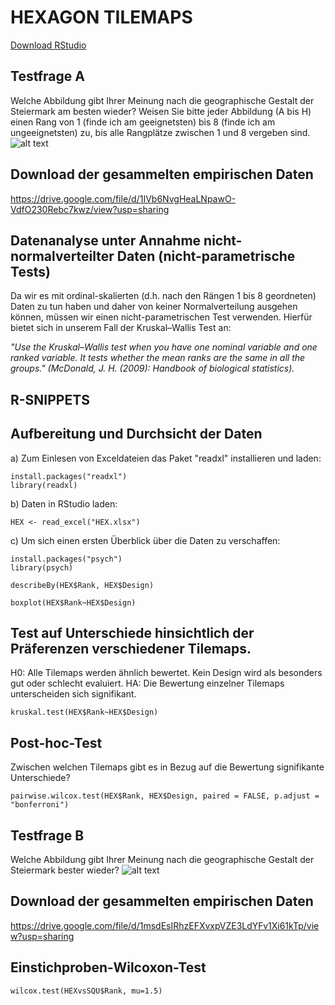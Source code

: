 # HEXAGON TILEMAPS
[Download RStudio](https://rstudio.com/products/rstudio/download/#download)
## Testfrage A
Welche Abbildung gibt Ihrer Meinung nach die geographische Gestalt der Steiermark am besten wieder? Weisen Sie bitte jeder Abbildung (A bis H) einen Rang von 1 (finde ich am geeignetsten) bis 8 (finde ich am ungeeignetsten) zu, bis alle Rangplätze zwischen 1 und 8 vergeben sind.
![alt text](https://lh6.googleusercontent.com/1IFOvqctairloaPbaL1BnakcE6Hl-nSgpWwKunS51KGoPe11AQCBKD8AaLPTiyDbuJS1XE8gTsTI6MRBJYhHSJcFy31BpUhAKvaFEaxOaxpArmAlJC-fCuwyIxUMeg=w1823)

## Download der gesammelten empirischen Daten
https://drive.google.com/file/d/1IVb6NvgHeaLNpawO-VdfO230Rebc7kwz/view?usp=sharing

## Datenanalyse unter Annahme nicht-normalverteilter Daten (nicht-parametrische Tests)
Da wir es mit ordinal-skalierten (d.h. nach den Rängen 1 bis 8 geordneten) Daten zu tun haben und daher von keiner Normalverteilung ausgehen können, müssen wir einen nicht-parametrischen Test verwenden. Hierfür bietet sich in unserem Fall der Kruskal–Wallis Test an:
 
*"Use the Kruskal–Wallis test when you have one nominal variable and one ranked variable. It tests whether the mean ranks are the same in all the groups." (McDonald, J. H. (2009): Handbook of biological statistics).*
## R-SNIPPETS 
## Aufbereitung und Durchsicht der Daten
a) Zum Einlesen von Exceldateien das Paket "readxl" installieren und laden: 
```
install.packages("readxl")
library(readxl)
```
b) Daten in RStudio laden:
```
HEX <- read_excel("HEX.xlsx")
```
c) Um sich einen ersten Überblick über die Daten zu verschaffen:
```
install.packages("psych")
library(psych)

describeBy(HEX$Rank, HEX$Design)

boxplot(HEX$Rank~HEX$Design)
```
## Test auf Unterschiede hinsichtlich der Präferenzen verschiedener Tilemaps. 
H0: Alle Tilemaps werden ähnlich bewertet. Kein Design wird als besonders gut oder schlecht evaluiert.
HA: Die Bewertung einzelner Tilemaps unterscheiden sich signifikant.
```
kruskal.test(HEX$Rank~HEX$Design)
```
## Post-hoc-Test 
Zwischen welchen Tilemaps gibt es in Bezug auf die Bewertung signifikante Unterschiede?
```
pairwise.wilcox.test(HEX$Rank, HEX$Design, paired = FALSE, p.adjust = "bonferroni")
```
## Testfrage B
Welche Abbildung gibt Ihrer Meinung nach die geographische Gestalt der Steiermark bester wieder?
![alt text](https://lh4.googleusercontent.com/uMi2zloyyGRcsZSEsRvLDt2DjTIQMyDPNRPkErA2XrNFpCtfDiYgcFGke7g-UJsjNDHO7TebB4JDkmozcZzvWNdyaS0Ahy5F7RoVsG6PNY5bsUt1n-h8QVZqFaUjiQ=w1117)

## Download der gesammelten empirischen Daten
https://drive.google.com/file/d/1msdEsIRhzEFXvxpVZE3LdYFv1Xi61kTp/view?usp=sharing

## Einstichproben-Wilcoxon-Test
```
wilcox.test(HEXvsSQU$Rank, mu=1.5)
```
